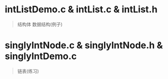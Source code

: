 # intListDemo.c & intList.c & intList.h
>结构体 数据结构(例子)

    
# singlyIntNode.c & singlyIntNode.h & singlyIntDemo.c
>链表(练习)

